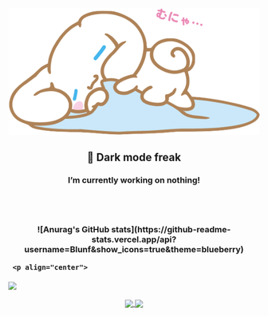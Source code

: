 
<p align="center"> 
     <img src="/clipart3306554.png">
</p>

<h2 align="center"> 💫 Dark mode freak </h2>
<h3 align="center"> I’m currently working on nothing! <h3><br><br>
  
<!--
**Blunf/Blunf** is a ✨ _special_ ✨ repository because its `README.md` (this file) appears on your GitHub profile.

Here are some ideas to get you started:

### 🔭 I’m currently working on ...
- 🌱 I’m currently learning ...
- 👯 I’m looking to collaborate on ...
- 🤔 I’m looking for help with ...
- 💬 Ask me about ...
- 📫 How to reach me: ...
- 😄 Pronouns: ...
- ⚡ Fun fact: ...
-->
<p align="center">
![Anurag's GitHub stats](https://github-readme-stats.vercel.app/api?username=Blunf&show_icons=true&theme=blueberry)</p>
     
     <p align="center"> 
<a href="https://github.com/anuraghazra/github-readme-stats">
  <img align="center" src="https://github-readme-stats.vercel.app/api?username=Blunf&show_icons=true&theme=blueberry" />
</a>

<p align="center"> 
<a href="https://github.com/anuraghazra/github-readme-stats">
  <img align="center" src="https://github-readme-stats.vercel.app/api/top-langs/?username=Blunf&layout=compact&langs_count=4&theme=blueberry" />
</a>

<a href="https://github.com/anuraghazra/github-readme-stats">
  <img align="center" src="https://github-readme-stats.vercel.app/api/pin/?username=Blunf&repo=github-readme-stats&theme=blueberry" />
</a>
</p>

